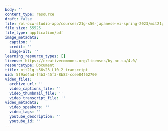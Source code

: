 ```yaml
---
body: ''
content_type: resource
draft: false
file: /ol-ocw-studio-app/courses/21g-s56-japanese-vi-spring-2023/mit21g_s56s23_l10_2_transcript.pdf
file_size: 55525
file_type: application/pdf
image_metadata:
  caption: ''
  credit: ''
  image-alt: ''
learning_resource_types: []
license: https://creativecommons.org/licenses/by-nc-sa/4.0/
resourcetype: Document
title: mit21g_s56s23_L10_2_transcript
uid: 5f9ad4ad-f4b3-45f3-8b82-ccee84f62700
video_files:
  archive_url: ''
  video_captions_file: ''
  video_thumbnail_file: ''
  video_transcript_file: ''
video_metadata:
  video_speakers: ''
  video_tags: ''
  youtube_description: ''
  youtube_id: ''
---
```

